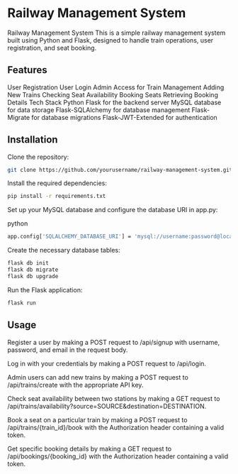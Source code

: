 # Railway Management System

Railway Management System
This is a simple railway management system built using Python and Flask, designed to handle train operations, user registration, and seat booking.

## Features
User Registration
User Login
Admin Access for Train Management
Adding New Trains
Checking Seat Availability
Booking Seats
Retrieving Booking Details
Tech Stack
Python Flask for the backend server
MySQL database for data storage
Flask-SQLAlchemy for database management
Flask-Migrate for database migrations
Flask-JWT-Extended for authentication

## Installation
Clone the repository:

```bash
git clone https://github.com/yourusername/railway-management-system.git
```

Install the required dependencies:

```bash
pip install -r requirements.txt
```
Set up your MySQL database and configure the database URI in app.py:

python
```bash
app.config['SQLALCHEMY_DATABASE_URI'] = 'mysql://username:password@localhost/railwaydb'
```
Create the necessary database tables:

```bash
flask db init
flask db migrate
flask db upgrade
```
Run the Flask application:

```bash
flask run
```

## Usage
Register a user by making a POST request to /api/signup with username, password, and email in the request body.

Log in with your credentials by making a POST request to /api/login.

Admin users can add new trains by making a POST request to /api/trains/create with the appropriate API key.

Check seat availability between two stations by making a GET request to /api/trains/availability?source=SOURCE&destination=DESTINATION.

Book a seat on a particular train by making a POST request to /api/trains/{train_id}/book with the Authorization header containing a valid token.

Get specific booking details by making a GET request to /api/bookings/{booking_id} with the Authorization header containing a valid token.
